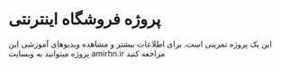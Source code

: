 # پروژه فروشگاه اینترنتی
این یک پروژه تمرینی است. برای اطلاعات بیشتر و مشاهده ویدیوهای آموزشی این پروژه میتوانید به وبسایت amirhn.ir مراجعه کنید
